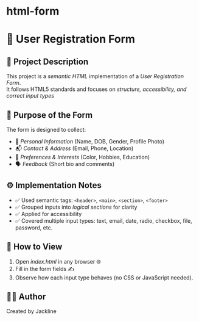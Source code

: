 # html-form
# 📝 User Registration Form

## 📌 Project Description
This project is a *semantic HTML* implementation of a *User Registration Form*.  
It follows HTML5 standards and focuses on *structure, accessibility, and correct input types* 

## 🎯 Purpose of the Form
The form is designed to collect:
- 👤 *Personal Information* (Name, DOB, Gender, Profile Photo)  
- 📬 *Contact & Address* (Email, Phone, Location)  
- 🎨 *Preferences & Interests* (Color, Hobbies, Education)  
- 🗣 *Feedback* (Short bio and comments)  

## ⚙ Implementation Notes
- ✅ Used semantic tags: `<header>`, `<main>`, `<section>`, `<footer>` 
- ✅ Grouped inputs into *logical sections* for clarity  
- ✅ Applied <label> for accessibility  
- ✅ Covered multiple input types: text, email, date, radio, checkbox, file, password, etc.  

## 🚀 How to View
1. Open *index.html* in any browser 🌐  
2. Fill in the form fields ✍  
3. Observe how each input type behaves (no CSS or JavaScript needed).  

## 👩‍💻 Author
Created by Jackline
